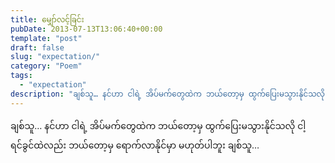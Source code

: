 ```yaml
---
title: မျှော်လင့်ခြင်း
pubDate: 2013-07-13T13:06:40+00:00
template: "post"
draft: false
slug: "expectation/"
category: "Poem"
tags:
  - "expectation"
description: "ချစ်သူ… နင်ဟာ ငါရဲ့ အိပ်မက်တွေထဲက ဘယ်တော့မှ ထွက်ပြေးမသွားနိုင်သလို ငါ့ရင်ခွင်ထဲလည်း ဘယ်တော့မှ ရောက်လာနိုင်မှာ မဟုတ်ပါဘူး ချစ်သူ…"
---
```


ချစ်သူ… နင်ဟာ ငါရဲ့ အိပ်မက်တွေထဲက ဘယ်တော့မှ ထွက်ပြေးမသွားနိုင်သလို ငါ့ရင်ခွင်ထဲလည်း ဘယ်တော့မှ ရောက်လာနိုင်မှာ မဟုတ်ပါဘူး ချစ်သူ…
